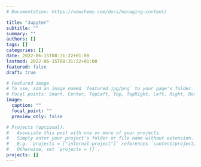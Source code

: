 ```yaml
---
# Documentation: https://wowchemy.com/docs/managing-content/

title: "Jupyter"
subtitle: ""
summary: ""
authors: []
tags: []
categories: []
date: 2022-06-15T08:31:22+01:00
lastmod: 2022-06-15T08:31:22+01:00
featured: false
draft: true

# Featured image
# To use, add an image named `featured.jpg/png` to your page's folder.
# Focal points: Smart, Center, TopLeft, Top, TopRight, Left, Right, BottomLeft, Bottom, BottomRight.
image:
  caption: ""
  focal_point: ""
  preview_only: false

# Projects (optional).
#   Associate this post with one or more of your projects.
#   Simply enter your project's folder or file name without extension.
#   E.g. `projects = ["internal-project"]` references `content/project/deep-learning/index.md`.
#   Otherwise, set `projects = []`.
projects: []
---
```

